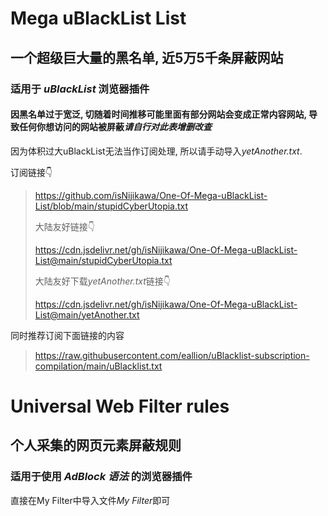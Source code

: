 # Mega uBlackList List

## 一个超级巨大量的黑名单, 近5万5千条屏蔽网站
### 适用于 *uBlackList* 浏览器插件

#### 因黑名单过于宽泛, 切随着时间推移可能里面有部分网站会变成正常内容网站, 导致任何你想访问的网站被屏蔽*请自行对此表增删改查* 

因为体积过大uBlackList无法当作订阅处理, 所以请手动导入*yetAnother.txt*.

订阅链接👇
> https://github.com/isNijikawa/One-Of-Mega-uBlackList-List/blob/main/stupidCyberUtopia.txt
> 
> 大陆友好链接👇
> 
> https://cdn.jsdelivr.net/gh/isNijikawa/One-Of-Mega-uBlackList-List@main/stupidCyberUtopia.txt
> 
> 大陆友好下载*yetAnother.txt*链接👇
> 
> https://cdn.jsdelivr.net/gh/isNijikawa/One-Of-Mega-uBlackList-List@main/yetAnother.txt

同时推荐订阅下面链接的内容
> https://raw.githubusercontent.com/eallion/uBlacklist-subscription-compilation/main/uBlacklist.txt	

# Universal Web Filter rules

## 个人采集的网页元素屏蔽规则
### 适用于使用 *AdBlock 语法* 的浏览器插件

直接在My Filter中导入文件*My Filter*即可
